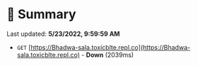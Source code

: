 # 📖 Summary
Last updated: **5/23/2022, 9:59:59 AM**

- `GET` [https://Bhadwa-sala.toxicblte.repl.co](https://Bhadwa-sala.toxicblte.repl.co) - **Down** (2039ms)

